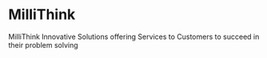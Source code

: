 # MilliThink
MilliThink Innovative Solutions offering Services to Customers to succeed in their problem solving
